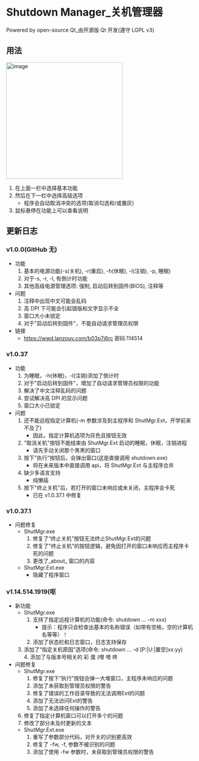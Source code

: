 # Shutdown Manager\_关机管理器

Powered by open-source Qt\_由开源版 Qt 开发(遵守 LGPL v3)

## 用法
<img width="312" alt="image" src="https://user-images.githubusercontent.com/62493399/190382391-1c56fe84-24f8-4786-93a9-0208166f4fcb.png">
  
1. 在上面一栏中选择基本功能<br>
2. 然后在下一栏中选择高级选项<br>    
    - 程序会自动取消冲突的选项(取消勾选和/或置灰)<br>
3. 鼠标悬停在功能上可以查看说明<br>
  
## 更新日志
### v1.0.0(GitHub 无)
- 功能  
    1. 基本的电源功能(-s(关机), -r(重启), -h(休眠), -l(注销), -p, 睡眠)  
    2. 对于-s, -r, -l, 有倒计时功能   
    3. 其他高级电源管理选项: 强制, 启动后转到固件(BIOS), 注释等  
- 问题  
     1. 注释中出现中文可能会乱码  
     2. 高 DPI 下可能会引起错版和文字显示不全  
	 3. 窗口大小未锁定  
     4. 对于"启动后转到固件"，不能自动请求管理员权限  
- 链接  
     - https://wwd.lanzouv.com/b03p7i6rc	密码:114514
  
### v1.0.37
- 功能  
    1. 为睡眠，-h(休眠)，-l(注销)添加了倒计时  
    2. 对于"启动后转到固件"，增加了自动请求管理员权限的功能  
    3. 解决了中文注释乱码的问题  
    4. 尝试解决高 DPI 的显示问题  
    5. 窗口大小已锁定  
- 问题  
    1. 还不能远程指定计算机(-m 参数涉及到主程序和 ShutMgr.Ext，开学前来不及了)  
        - 因此，指定计算机选项为灰色且按钮无效  
    2. "取消关机"按钮不能结束由 ShutMgr.Ext 启动的睡眠，休眠，注销进程  
        - 请先手动关闭那个黑黑的窗口
    3. 按下"执行"按钮后，会弹出窗口(这是直接调用 shutdown.exe)  
        - 将在未来版本中直接调用 api，将 ShutMgr.Ext 与主程序合并  
    4. 缺少多语言支持  
        - 纯懒癌  
    5. 按下"终止关机"后，若打开的窗口未响应或未关闭，主程序会卡死  
    	- 已在 v1.0.37.1 中修复  
### v1.0.37.1
- 问题修复
    - ShutMgr.exe  
        1. 修复了“终止关机”按钮无法终止ShutMgr.Ext的问题  
        2. 修复了"终止关机"的按钮逻辑，避免因打开的窗口未响应而主程序卡死的问题  
        3. 更改了_about_ 窗口的内容  
    - ShutMgr.Ext.exe  
        - 隐藏了程序窗口   
  
### v1.14.514.1919(呕   
- 新功能   
    - ShutMgr.exe   
        1. 支持了指定远程计算机的功能(命令: shutdown ... -m xxx)   
            - 提示：程序只会检查出基本的名称错误（如带有空格，空的计算机名等等）！   
        2. 添加了状态栏和日志窗口，日志支持保存  
	3. 添加了“指定关机原因”选项(命令: shutdown ... -d [P:|U:|置空]xx:yy)  
        4. 添加了与版本号相关的 彩 蛋 (噔 噔 咚    
- 问题修复   
    - ShutMgr.exe   
        1. 修复了按下“执行”按钮会弹一大堆窗口，主程序未响应的问题   
        2. 添加了未获取到管理员权限的警告   
        3. 修复了错误的工作目录导致的无法调用Ext的问题   
        4. 添加了无法访问Ext的警告   
        5. 添加了未选择任何操作的警告  
	6. 修复了指定计算机窗口可以打开多个的问题
	7. 修改了部分未及时更新的文本
    - ShutMgr.Ext.exe   
        1. 重写了参数部分代码，对开关的识别更高效   
        2. 修复了 -fw, -f, 参数不被识别的问题   
        3. 添加了使用 -fw 参数时，未获取到管理员权限的警告   
